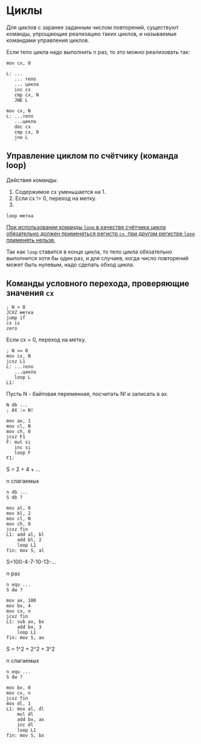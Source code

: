 # Циклы

Для циклов с заранее заданным числом повторений, существуют команды, упрощающие реализацию таких циклов, и называемые командами управления циклов.

Если тело цикла надо выполнить n раз, то это можно реализовать так:

```x86asm
mov cx, 0

L: ...
   ... тело
   ... цикла
   inc cx
   cmp cx, N
   JNE L
```

```x86asm
mov cx, N
L: ...тело
   ...цикла
   dec cx
   cmp cx, 0
   jne L
```

## Управление циклом по счётчику (команда loop)

Действия команды:

1. Содержимое cx уменьшается на 1.
2. Если cx != 0, переход на метку.
3. 

```x86asm
loop метка
```

<u>При использовании команды `loop` в качестве счётчика цикла обязательно должен применяться регистр `cx`, при другом регистре `loop` применять нельзя.</u>

Так как `loop` ставится в конце цикла, то тело цикла обязательно выполнится хотя бы один раз, и для случаев, когда число повторений может быть нулевым, надо сделать обход цикла.

## Команды условного перехода, проверяющие значения `cx`
```x86
; N > 0
JCXZ метка
jump if
cx is
zero
```

Если cx = 0, переход на метку.

```x86asm
; N >= 0
mov cx, N
jcxz L1
L: ...тело
   ...цикла
   loop L
L1:
```

Пусть N - байтовая переменная, посчитать N! и записать в ax.

```x86asm
N db ...
; AX := N!

mov ax, 1
mov cl, N
mov ch, 0
jcxz F1
F: mul si
   inc si
   loop F
F1:
```

S = 2 + 4 + ...

n слагаемых

```x86asm
n db ...
S db ?

mov al, 0
mov bl, 2
mov cl, N
mov ch, 0
jcxz fin
L1: add al, bl
    add bl, 2
    loop L1
fin: mov S, al
```

S=100-4-7-10-13-...

n раз

```x86asm
n equ ...
S dw ?

mov ax, 100
mov bx, 4
mov cx, n
jcxz fin
L1: sub ax, bx
    add bx, 3
    loop L1
fin: mov S, ax
```

S = 1^2 + 2^2 + 3^2

n слагаемых

```x86asm
n equ ...
S dw ?

mov bx, 0
mov cx, n
jcxz fin
mov dl, 1
L1: mov al, dl
    mul dl
    add bx, ax
    inc dl
    loop L1
fin: mov S, bx
```
